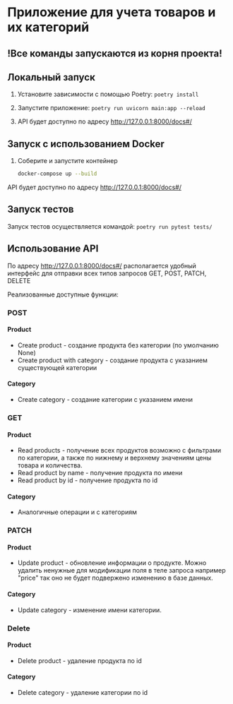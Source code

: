 # Приложение для учета товаров и их категорий

## !Все команды запускаются из корня проекта! ##

## Локальный запуск

1. Установите зависимости с помощью Poetry:
`poetry install`

2. Запустите приложение: 
`poetry run uvicorn main:app --reload`

3. API будет доступно по адресу http://127.0.0.1:8000/docs#/


## Запуск с использованием Docker

1. Соберите и запустите контейнер
   ``` bash
   docker-compose up --build
   ```
API будет доступно по адресу http://127.0.0.1:8000/docs#/


## Запуск тестов

Запуск тестов осуществляется командой:
`poetry run pytest tests/`


## Использование API
По адресу http://127.0.0.1:8000/docs#/ располагается удобный интерфейс для отправки всех типов запросов GET, POST, PATCH, DELETE

Реализованные доступные функции:
### POST
   #### Product
   - Create product - создание продукта без категории (по умолчанию None)
   - Create product with category - создание продукта с указанием существующей категории

   #### Category
   - Create category - создание категории с указанием имени
     
### GET
   #### Product
   - Read products - получение всех продуктов возможно с фильтрами по категории, а также по нижнему и верхнему значениям цены товара и количества.
   - Read product by name - получение продукта по имени
   - Read product by id - получение продукта по id
   #### Category
   - Аналогичные операции и с категориям
    
### PATCH 
   #### Product
   - Update product - обновление информации о продукте. Можно удалить ненужные для модификации поля в теле запроса например "price" так оно не будет подвержено изменению в базе данных.
   #### Category
   - Update category - изменение имени категории.

### Delete
   #### Product
   - Delete product - удаление продукта по id
   #### Category
   - Delete category - удаление категории по id
